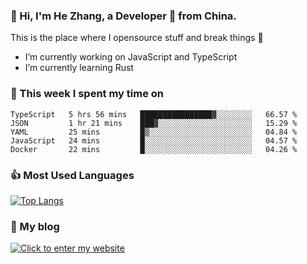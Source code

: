 ### 👋 Hi, I'm He Zhang, a Developer 🚀 from China.

This is the place where I opensource stuff and break things :rofl:

- I’m currently working on JavaScript and TypeScript
- I’m currently learning Rust

### 💪 This week I spent my time on 
<!--START_SECTION:waka-->

```text
TypeScript   5 hrs 56 mins   ████████████████▓░░░░░░░░   66.57 %
JSON         1 hr 21 mins    ███▓░░░░░░░░░░░░░░░░░░░░░   15.29 %
YAML         25 mins         █▒░░░░░░░░░░░░░░░░░░░░░░░   04.84 %
JavaScript   24 mins         █░░░░░░░░░░░░░░░░░░░░░░░░   04.57 %
Docker       22 mins         █░░░░░░░░░░░░░░░░░░░░░░░░   04.26 %
```

<!--END_SECTION:waka-->

### 👍 Most Used Languages
[![Top Langs](https://github-readme-stats.vercel.app/api/top-langs/?username=zhanghecool&layout=compact)](https://zhanghe.cool)

### 🌈 My blog 
[![Click to enter my website](https://cdn.jsdelivr.net/gh/zhanghecool/assets/images/gif/zhanghecools.gif)](https://zhanghe.cool)

